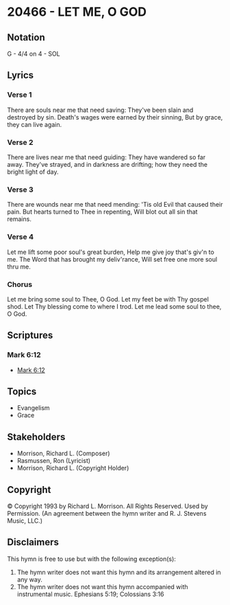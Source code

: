 # 20466 - LET ME, O GOD

## Notation

G - 4/4 on 4 - SOL

## Lyrics

### Verse 1

There are souls near me that need saving: They've been slain and destroyed by sin. Death's wages were earned by their sinning, But by grace, they can live again.

### Verse 2

There are lives near me that need guiding: They have wandered so far away. They've strayed, and in darkness are drifting; how they need the bright light of day.

### Verse 3

There are wounds near me that need mending: 'Tis old Evil that caused their pain. But hearts turned to Thee in repenting, Will blot out all sin that remains.

### Verse 4

Let me lift some poor soul's great burden, Help me give joy that's giv'n to me. The Word that has brought my deliv'rance, Will set free one more soul thru me.

### Chorus

Let me bring some soul to Thee, O God. Let my feet be with Thy gospel shod. Let Thy blessing come to where I trod. Let me lead some soul to thee, O God.


## Scriptures

### Mark 6:12

- [Mark 6:12](https://www.biblegateway.com/passage/?search=Mark%206%3A12)


## Topics

- Evangelism
- Grace

## Stakeholders

- Morrison, Richard L. (Composer)
- Rasmussen, Ron (Lyricist)
- Morrison, Richard L. (Copyright Holder)

## Copyright

© Copyright 1993 by Richard L. Morrison. All Rights Reserved. Used by Permission.
(An agreement between the hymn writer and R. J. Stevens Music, LLC.)

## Disclaimers

This hymn is free to use but with the following exception(s):
1. The hymn writer does not want this hymn and its arrangement altered in any way.
2. The hymn writer does not want this hymn accompanied with instrumental music.
Ephesians 5:19; Colossians 3:16

